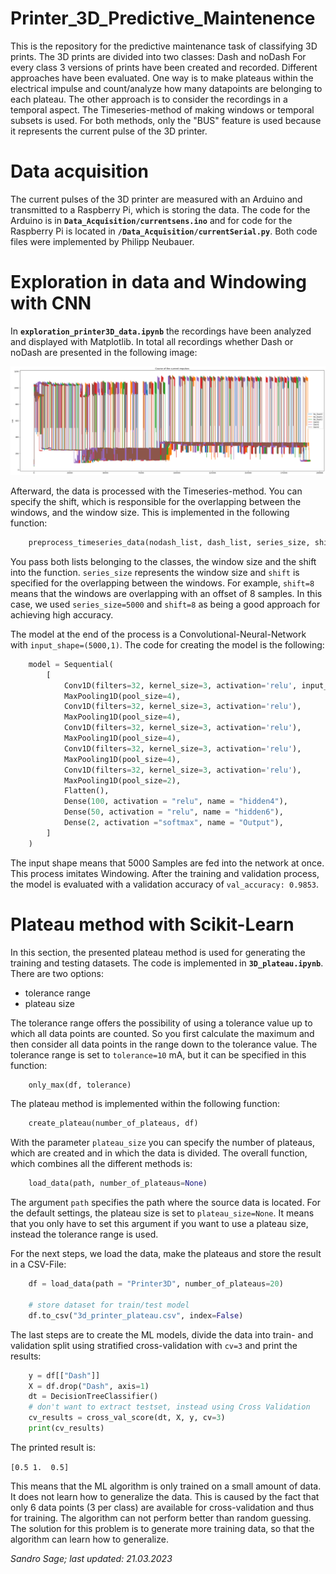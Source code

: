 # Printer_3D_Predictive_Maintenence

This is the repository for the predictive maintenance task of classifying 3D prints. The 3D prints are divided into two classes: Dash and noDash
For every class 3 versions of prints have been created and recorded. Different approaches have been evaluated. One way is to make plateaus within the electrical impulse and count/analyze how many datapoints are belonging to each plateau. The other approach is to consider the recordings in a temporal aspect. The Timeseries-method of making windows or temporal subsets is used. For both methods, only the "BUS" feature is used because it represents the current pulse of the 3D printer.

# Data acquisition
The current pulses of the 3D printer are measured with an Arduino and transmitted to a Raspberry Pi, which is storing the data. The code for the Arduino is in 
**`Data_Acquisition/currentsens.ino`** and for code for the Raspberry Pi is located in **`/Data_Acquisition/currentSerial.py`**. Both code files were implemented by Philipp Neubauer.

# Exploration in data and Windowing with CNN

In **`exploration_printer3D_data.ipynb`** the recordings have been analyzed and displayed with Matplotlib. In total all recordings whether Dash or noDash are presented in the following image:

![CurrentPulses](current_impulse_all.png)

Afterward, the data is processed with the Timeseries-method. You can specify the shift, which is responsible for the overlapping between the windows, and the window size. This is implemented in the following function:

```python
    preprocess_timeseries_data(nodash_list, dash_list, series_size, shift)
```

You pass both lists belonging to the classes, the window size and the shift into the function. ``series_size`` represents the window size and ``shift`` is specified for the overlapping between the windows. For example, `shift=8` means that the windows are overlapping with an offset of 8 samples. In this case, we used ``series_size=5000`` and `shift=8` as being a good approach for achieving high accuracy.

The model at the end of the process is a Convolutional-Neural-Network with ``input_shape=(5000,1)``. The code for creating the model is the following:

```python
    model = Sequential(
        [
            Conv1D(filters=32, kernel_size=3, activation='relu', input_shape=(5000,1)),
            MaxPooling1D(pool_size=4),
            Conv1D(filters=32, kernel_size=3, activation='relu'),
            MaxPooling1D(pool_size=4),
            Conv1D(filters=32, kernel_size=3, activation='relu'),
            MaxPooling1D(pool_size=4),
            Conv1D(filters=32, kernel_size=3, activation='relu'),
            MaxPooling1D(pool_size=4),
            Conv1D(filters=32, kernel_size=3, activation='relu'),
            MaxPooling1D(pool_size=2),
            Flatten(),
            Dense(100, activation = "relu", name = "hidden4"),
            Dense(50, activation = "relu", name = "hidden6"),
            Dense(2, activation ="softmax", name = "Output"),
        ]
    )
```

The input shape means that 5000 Samples are fed into the network at once. This process imitates Windowing. After the training and validation process, the model is evaluated with a validation accuracy of ``val_accuracy: 0.9853``.

# Plateau method with Scikit-Learn
In this section, the presented plateau method is used for generating the training and testing datasets. The code is implemented in **`3D_plateau.ipynb`**. There are two options:

- tolerance range
- plateau size

The tolerance range offers the possibility of using a tolerance value up to which all data points are counted. So you first calculate the maximum and then consider all data points in the range down to the tolerance value. The tolerance range is set to ``tolerance=10`` mA, but it can be specified in this function:

```python 
    only_max(df, tolerance)
```

The plateau method is implemented within the following function:

```python 
    create_plateau(number_of_plateaus, df)
```
With the parameter ``plateau_size`` you can specify the number of plateaus, which are created and in which the data is divided.
The overall function, which combines all the different methods is:


```python 
    load_data(path, number_of_plateaus=None)
```

The argument ``path`` specifies the path where the source data is located. For the default settings, the plateau size is set to ``plateau_size=None``. It means that you only have to set this argument if you want to use a plateau size, instead the tolerance range is used.

For the next steps, we load the data, make the plateaus and store the result in a CSV-File:

```python 
    df = load_data(path = "Printer3D", number_of_plateaus=20)

    # store dataset for train/test model
    df.to_csv("3d_printer_plateau.csv", index=False)
```

The last steps are to create the ML models, divide the data into train- and validation split using stratified cross-validation with ``cv=3`` and print the results:

```python
    y = df[["Dash"]]
    X = df.drop("Dash", axis=1)
    dt = DecisionTreeClassifier()
    # don't want to extract testset, instead using Cross Validation
    cv_results = cross_val_score(dt, X, y, cv=3)
    print(cv_results)
```

The printed result is:

``[0.5 1.  0.5]``

This means that the ML algorithm is only trained on a small amount of data. It does not learn how to generalize the data. This is caused by the fact that only 6 data points (3 per class) are available for cross-validation and thus for training. The algorithm can not perform better than random guessing. The solution for this problem is to generate more training data, so that the algorithm can learn how to generalize.

*Sandro Sage; last updated: 21.03.2023*
